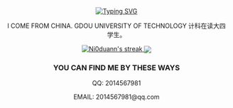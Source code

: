 <div align="center"><a href="https://git.io/typing-svg"><img src="https://readme-typing-svg.demolab.com?font=Fira+Code&size=28&pause=1000&color=33F7F5&center=true&vCenter=true&width=435&lines=Hi+there+%F0%9F%91%8B+I+am+Ni0duann+;Welcome+to+my+Github" alt="Typing SVG" /></a></div>

<p align="center">
  I COME FROM CHINA. GDOU UNIVERSITY OF TECHNOLOGY 计科在读大四学生。
</p>

<p align="center">
    <a href="https://github.com/DenverCoder1/github-readme-streak-stats">
      <img title="🔥 Get streak stats for your profile at git.io/streak-stats" alt="Ni0duann's streak" src="https://streak-stats.demolab.com/?user=Ni0duann&theme=monokai-metallian&hide_border=true"/>
      <img align='center' src='https://github-readme-stats.vercel.app/api?username=Ni0duann&theme=radical&count_private=true&show_icons=true)'>
    </a>
</p>

<h3 align="center">YOU CAN FIND ME BY THESE WAYS</h3>

<p align="center">
  QQ: 2014567981
</p>

<p align="center">
  EMAIL: 2014567981@qq.com
</p>

